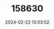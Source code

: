 ---
title: "158630"
category: "Cochlefelis insidiator"
draft: false
date: 2024-02-22 13:03:52
languages:
  English: ["Flat Catfish"]
---